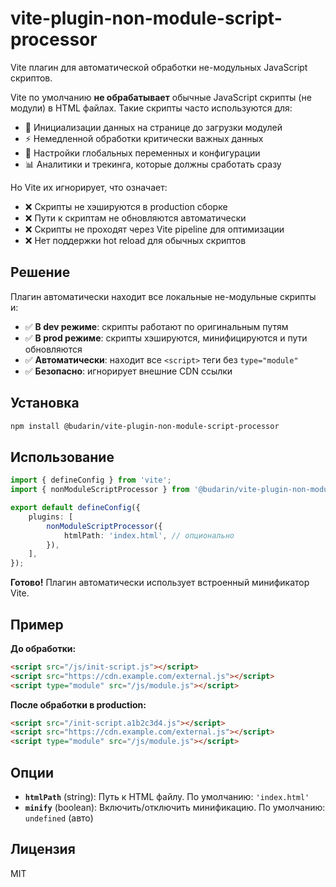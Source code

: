 # vite-plugin-non-module-script-processor

Vite плагин для автоматической обработки не-модульных JavaScript скриптов.

Vite по умолчанию **не обрабатывает** обычные JavaScript скрипты (не модули) в HTML файлах. Такие скрипты часто используются для:

- 🔧 Инициализации данных на странице до загрузки модулей
- ⚡ Немедленной обработки критически важных данных
- 🎯 Настройки глобальных переменных и конфигурации
- 📊 Аналитики и трекинга, которые должны сработать сразу

Но Vite их игнорирует, что означает:

- ❌ Скрипты не хэшируются в production сборке
- ❌ Пути к скриптам не обновляются автоматически
- ❌ Скрипты не проходят через Vite pipeline для оптимизации
- ❌ Нет поддержки hot reload для обычных скриптов

## Решение

Плагин автоматически находит все локальные не-модульные скрипты и:

- ✅ **В dev режиме**: скрипты работают по оригинальным путям
- ✅ **В prod режиме**: скрипты хэшируются, минифицируются и пути обновляются
- ✅ **Автоматически**: находит все `<script>` теги без `type="module"`
- ✅ **Безопасно**: игнорирует внешние CDN ссылки

## Установка

```bash
npm install @budarin/vite-plugin-non-module-script-processor
```

## Использование

```typescript
import { defineConfig } from 'vite';
import { nonModuleScriptProcessor } from '@budarin/vite-plugin-non-module-script-processor';

export default defineConfig({
    plugins: [
        nonModuleScriptProcessor({
            htmlPath: 'index.html', // опционально
        }),
    ],
});
```

**Готово!** Плагин автоматически использует встроенный минификатор Vite.

## Пример

**До обработки:**

```html
<script src="/js/init-script.js"></script>
<script src="https://cdn.example.com/external.js"></script>
<script type="module" src="/js/module.js"></script>
```

**После обработки в production:**

```html
<script src="/init-script.a1b2c3d4.js"></script>
<script src="https://cdn.example.com/external.js"></script>
<script type="module" src="/js/module.js"></script>
```

## Опции

- **`htmlPath`** (string): Путь к HTML файлу. По умолчанию: `'index.html'`
- **`minify`** (boolean): Включить/отключить минификацию. По умолчанию: `undefined` (авто)

## Лицензия

MIT
